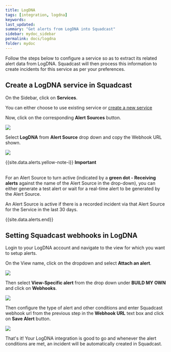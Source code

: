 ```yaml
---
title: LogDNA
tags: [integration, logdna]
keywords: 
last_updated: 
summary: "Get alerts from LogDNA into Squadcast"
sidebar: mydoc_sidebar
permalink: docs/logdna
folder: mydoc
---
```


Follow the steps below to configure a service so as to extract its related alert data from LogDNA. Squadcast will then process this information to create incidents for this service as per your preferences.

## Create a LogDNA service in Squadcast

On the Sidebar, click on **Services**.

You can either choose to use existing service or [create a new service](adding-a-service-1)

Now, click on the corresponding **Alert Sources** button.

![](images/integration_1.png)

Select **LogDNA** from  **Alert Source** drop down and copy the Webhook URL shown.

![](images/logdna_1.png)

{{site.data.alerts.yellow-note-i}}
<b>Important</b><br/><br/>
<p>For an Alert Source to turn active (indicated by a <b>green dot - Receiving alerts</b> against the name of the Alert Source in the drop-down), you can either generate a test alert or wait for a real-time alert to be generated by the Alert Source.</p>
<p>An Alert Source is active if there is a recorded incident via that Alert Source for the Service in the last 30 days.</p>
{{site.data.alerts.end}}

## Setting Squadcast webhooks in LogDNA

Login to your LogDNA account and navigate to the view for which you want to setup alerts.

On the View name, click on the dropdown and select **Attach an alert**.

![](images/logdna_2.png)

Then select **View-Specific alert** from the drop down under **BUILD MY OWN** and click on **Webhooks**.

![](images/logdna_3.png)

Then configure the type of alert and other conditions and enter Squadcast webhook url from the previous step in the **Webhook URL** text box and click on **Save Alert** button.

![](images/logdna_4.png)

That's it! Your LogDNA integration is good to go and whenever the alert conditions are met, an incident will be automatically created in Squadcast.